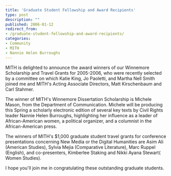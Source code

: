 ```yaml
---
title: 'Graduate Student Fellowship and Award Recipients'
type: post
description: ""
published: 2006-01-12
redirect_from: 
- /graduate-student-fellowship-and-award-recipients/
categories:
- Community
- MITH
- Nannie Helen Burroughs
---
```

MITH is delighted to announce the award winners of our Winnemore Scholarship and Travel Grants for 2005-2006, who were recently selected by a committee on which Katie King, Jo Paoletti, and Martha Nell Smith joined me and MITH's Acting Associate Directors, Matt Kirschenbaum and Carl Stahmer.

The winner of MITH's Winnemore Dissertation Scholarship is Michele Mason, from the Department of Communication. Michele will be producing this Spring a scholarly electronic edition of several key texts by Civil Rights leader Nannie Helen Burroughs, highlighting her influence as a leader of African-American women, a political organizer, and a columnist in the African-American press.

The winners of MITH's \$1,000 graduate student travel grants for conference presentations concerning New Media or the Digital Humanities are Asim Ali (American Studies), Sylvia Mejia (Comparative Literature), Marc Ruppel (English), and co-presenters, Kimberlee Staking and Nikki Ayana Stewart( Women Studies).

I hope you'll join me in congratulating these outstanding graduate students.
